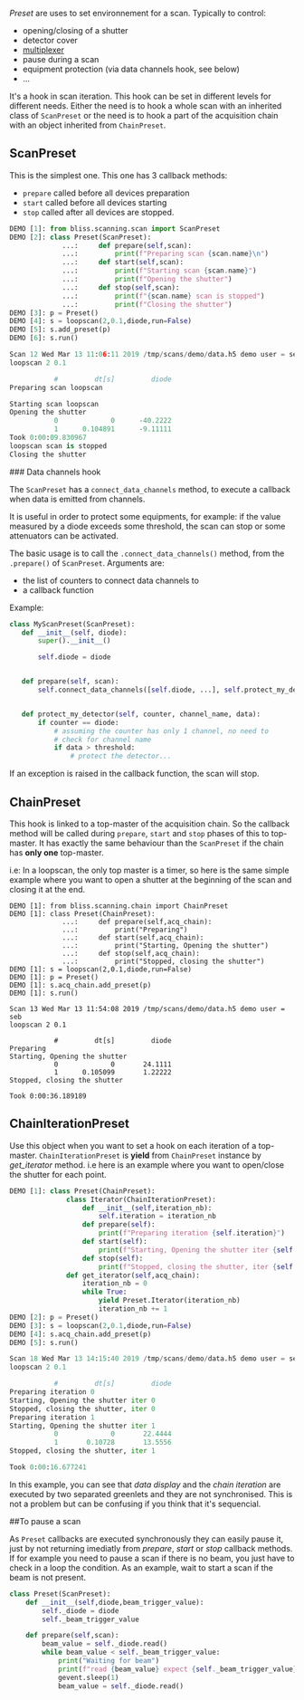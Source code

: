 *Preset* are uses to set environnement for a scan. Typically to control:

* opening/closing of a shutter
* detector cover
* [multiplexer](config_opiom.md#multiplexer)
* pause during a scan
* equipment protection (via data channels hook, see below)
* ...

It's a hook in scan iteration. This hook can be set in different
levels for different needs. Either the need is to hook a whole scan
with an inherited class of `ScanPreset` or the need is to hook a part
of the acquisition chain with an object inherited from `ChainPreset`.

## ScanPreset
This is the simplest one. This one has 3 callback methods:

* `prepare` called before all devices preparation
* `start` called before all devices starting
* `stop` called after all devices are stopped.

```python
DEMO [1]: from bliss.scanning.scan import ScanPreset
DEMO [2]: class Preset(ScanPreset):
             ...:     def prepare(self,scan):
             ...:         print(f"Preparing scan {scan.name}\n")
             ...:     def start(self,scan):
             ...:         print(f"Starting scan {scan.name}")
             ...:         print(f"Opening the shutter")
             ...:     def stop(self,scan):
             ...:         print(f"{scan.name} scan is stopped")
             ...:         print(f"Closing the shutter")
DEMO [3]: p = Preset()
DEMO [4]: s = loopscan(2,0.1,diode,run=False)
DEMO [5]: s.add_preset(p)
DEMO [6]: s.run()

Scan 12 Wed Mar 13 11:06:11 2019 /tmp/scans/demo/data.h5 demo user = seb
loopscan 2 0.1

           #         dt[s]         diode
Preparing scan loopscan

Starting scan loopscan
Opening the shutter
           0             0      -40.2222
           1      0.104891      -9.11111
Took 0:00:09.830967
loopscan scan is stopped
Closing the shutter
```

### Data channels hook

The `ScanPreset` has a `connect_data_channels` method, to execute a callback
when data is emitted from channels.

It is useful in order to protect some equipments, for example: if the value
measured by a diode exceeds some threshold, the scan can stop or some
attenuators can be activated.

The basic usage is to call the `.connect_data_channels()` method, from the
`.prepare()` of `ScanPreset`. Arguments are:

* the list of counters to connect data channels to
* a callback function

Example:

```python
class MyScanPreset(ScanPreset):
   def __init__(self, diode):
       super().__init__()

       self.diode = diode


   def prepare(self, scan):
       self.connect_data_channels([self.diode, ...], self.protect_my_detector)


   def protect_my_detector(self, counter, channel_name, data):
       if counter == diode:
           # assuming the counter has only 1 channel, no need to
           # check for channel name
           if data > threshold:
               # protect the detector...

```

If an exception is raised in the callback function, the scan will stop.


## ChainPreset

This hook is linked to a top-master of the acquisition chain. So the
callback method will be called during `prepare`, `start` and `stop`
phases of this to top-master. It has exactly the same behaviour than
the `ScanPreset` if the chain has **only one** top-master.

i.e: In a loopscan, the only top master is a timer, so here is the
same simple example where you want to open a shutter at the beginning
of the scan and closing it at the end.

```
DEMO [1]: from bliss.scanning.chain import ChainPreset
DEMO [1]: class Preset(ChainPreset):
             ...:     def prepare(self,acq_chain):
             ...:         print("Preparing")
             ...:     def start(self,acq_chain):
             ...:         print("Starting, Opening the shutter")
             ...:     def stop(self,acq_chain):
             ...:         print("Stopped, closing the shutter")
DEMO [1]: s = loopscan(2,0.1,diode,run=False)
DEMO [1]: p = Preset()
DEMO [1]: s.acq_chain.add_preset(p)
DEMO [1]: s.run()

Scan 13 Wed Mar 13 11:54:08 2019 /tmp/scans/demo/data.h5 demo user = seb
loopscan 2 0.1

           #         dt[s]         diode
Preparing
Starting, Opening the shutter
           0             0       24.1111
           1      0.105099       1.22222
Stopped, closing the shutter

Took 0:00:36.189189
```

## ChainIterationPreset

Use this object when you want to set a hook on each iteration of a
top-master. `ChainIterationPreset` is **yield** from `ChainPreset`
instance by *get_iterator* method. i.e here is an example where you want to
open/close the shutter for each point.

```python
DEMO [1]: class Preset(ChainPreset):
              class Iterator(ChainIterationPreset):
                  def __init__(self,iteration_nb):
                      self.iteration = iteration_nb
                  def prepare(self):
                      print(f"Preparing iteration {self.iteration}")
                  def start(self):
                      print(f"Starting, Opening the shutter iter {self.iteration}")
                  def stop(self):
                      print(f"Stopped, closing the shutter, iter {self.iteration}")
              def get_iterator(self,acq_chain):
                  iteration_nb = 0
                  while True:
                      yield Preset.Iterator(iteration_nb)
                      iteration_nb += 1
DEMO [2]: p = Preset()
DEMO [3]: s = loopscan(2,0.1,diode,run=False)
DEMO [4]: s.acq_chain.add_preset(p)
DEMO [5]: s.run()

Scan 18 Wed Mar 13 14:15:40 2019 /tmp/scans/demo/data.h5 demo user = seb
loopscan 2 0.1

           #         dt[s]         diode
Preparing iteration 0
Starting, Opening the shutter iter 0
Stopped, closing the shutter, iter 0
Preparing iteration 1
Starting, Opening the shutter iter 1
           0             0       22.4444
           1       0.10728       13.5556
Stopped, closing the shutter, iter 1

Took 0:00:16.677241
```

In this example, you can see that *data display* and the *chain
iteration* are executed by two separated greenlets and they are not
synchronised. This is not a problem but can be confusing if you think
that it's sequencial.

##To pause a scan

As `Preset` callbacks are executed synchronously they can easily pause
it, just by not returning imediatly from *prepare*, *start* or *stop*
callback methods.  If for example you need to pause a scan if there is
no beam, you just have to check in a loop the condition.
As an example, wait to start a scan if the beam is not present.
```python
class Preset(ScanPreset):
    def __init__(self,diode,beam_trigger_value):
        self._diode = diode
        self._beam_trigger_value

    def prepare(self,scan):
        beam_value = self._diode.read()
        while beam_value < self._beam_trigger_value:
            print("Waiting for beam")
            print(f"read {beam_value} expect {self._beam_trigger_value}",end='\r')
            gevent.sleep(1)
            beam_value = self._diode.read()
```
